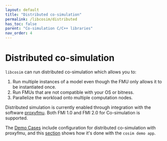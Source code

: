 ```yaml
---
layout: default
title: "Distributed co-simulation"
permalink: /libcosim/distributed
has_toc: false
parent: "Co-simulation C/C++ libraries"
nav_order: 4
---
```

# Distributed co-simulation
`libcosim` can run distributed co-simulation which allows you to:

1. Run multiple instances of a model even though the FMU only allows it to be instantiated once.
2. Run FMUs that are not compatible with your OS or bitness.
3. Parallelize the workload onto multiple computation nodes.

Distributed simulation is currently enabled through integration with the software [proxyfmu](https://github.com/open-simulation-platform/proxy-fmu). 
Both FMI 1.0 and FMI 2.0 for Co-simulation is supported.

The [Demo Cases](/demo-cases) include configuration for distributed co-simulation with proxyfmu, and this 
[section](/cosim-demo-app/user-guide#distributed-co-simulation-using-proxyfmu) shows how it's done with the `cosim demo app`.
